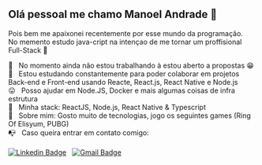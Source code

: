 ## Olá pessoal me chamo Manoel Andrade 👋

Pois bem me apaixonei recentemente por esse mundo da programação.<br/>
No memento estudo java-cript na intençao de me tornar um proffisional Full-Stack 🤩

 :rocket:  &nbsp; No momento ainda não estou trabalhando à estou aberto a propostas 😁
 <br/> 🙁 &nbsp; Estou estudando constantemente para poder colaborar em projetos Back-end e Front-end usando Reacte, React.js, React Native e Node.js
 <br/> 😛 &nbsp; Posso ajudar em Node.JS, Docker e mais algumas coisas de infra estrutura
 <br/> 🥰 &nbsp; Minha stack: ReactJS, Node.js, React Native & Typescript
 <br/> 💬  &nbsp; Sobre mim: Gosto muito de tecnologias, jogo os seguintes games (Ring Of Elisyum, PUBG)
 <br/> :mailbox_with_no_mail: &nbsp; Caso queira entrar em contato comigo:<br/><br/>
 [![Linkedin Badge](https://img.shields.io/badge/-ManoelAndrade-blue?style=flat-square&logo=Linkedin&logoColor=white&link=https://www.linkedin.com/in/manoel-neto-a4b3b21b2/)](https://www.linkedin.com/in/manoel-neto-a4b3b21b2/) &nbsp; 
[![Gmail Badge](https://img.shields.io/badge/-maguserv@gmail.com-c14438?style=flat-square&logo=Gmail&logoColor=white&link=mailto:maguserv@gmail.com)](mailto:maguserv@gmail.com)
